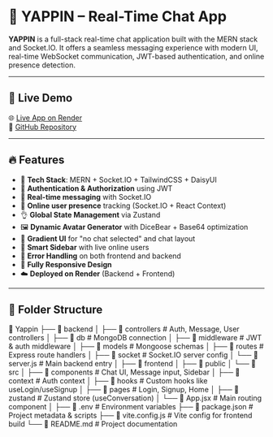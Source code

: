 # 💬 YAPPIN – Real-Time Chat App

**YAPPIN** is a full-stack real-time chat application built with the MERN stack and Socket.IO. It offers a seamless messaging experience with modern UI, real-time WebSocket communication, JWT-based authentication, and online presence detection.

---

## 🚀 Live Demo

🌐 [Live App on Render](https://yappin-crog.onrender.com/login)  
📁 [GitHub Repository](https://github.com/Shivraj000/Yappin)

---

## 🔥 Features

- 🌟 **Tech Stack**: MERN + Socket.IO + TailwindCSS + DaisyUI  
- 🎃 **Authentication & Authorization** using JWT  
- 👾 **Real-time messaging** with Socket.IO  
- 🚀 **Online user presence** tracking (Socket.IO + React Context)  
- 👌 **Global State Management** via Zustand  
- 🖼️ **Dynamic Avatar Generator** with DiceBear + Base64 optimization  
- 🌈 **Gradient UI** for "no chat selected" and chat layout  
- 🧠 **Smart Sidebar** with live online users  
- 🐞 **Error Handling** on both frontend and backend  
- 📱 **Fully Responsive Design**  
- ☁️ **Deployed on Render** (Backend + Frontend)

---

## 📁 Folder Structure

📁 Yappin
├── 📂 backend
│   ├── 📂 controllers       # Auth, Message, User controllers
│   ├── 📂 db                # MongoDB connection
│   ├── 📂 middleware        # JWT & auth middleware
│   ├── 📂 models            # Mongoose schemas
│   ├── 📂 routes            # Express route handlers
│   ├── 📂 socket            # Socket.IO server config
│   └── 📄 server.js         # Main backend entry
│
├── 📂 frontend
│   ├── 📂 public
│   └── 📂 src
│       ├── 📂 components    # Chat UI, Message input, Sidebar
│       ├── 📂 context       # Auth context
│       ├── 📂 hooks         # Custom hooks like useLogin/useSignup
│       ├── 📂 pages         # Login, Signup, Home
│       ├── 📂 zustand       # Zustand store (useConversation)
│       └── 📄 App.jsx       # Main routing component
│
├── 📄 .env                  # Environment variables
├── 📄 package.json          # Project metadata & scripts
├── 📄 vite.config.js        # Vite config for frontend build
└── 📄 README.md             # Project documentation


